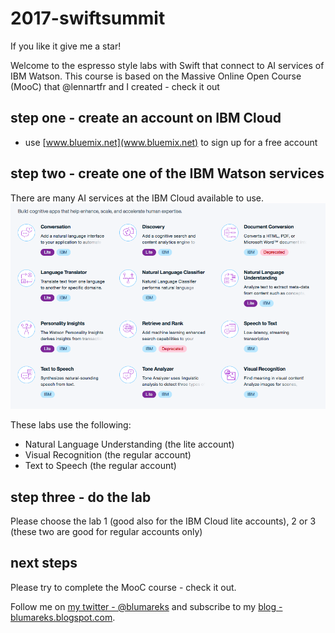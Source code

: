 # 2017-swiftsummit
If you like it give me a star!

Welcome to the espresso style labs with Swift that connect to AI services of IBM Watson.
This course is based on the Massive Online Open Course (MooC) that @lennartfr and I created - check it out

## step one - create an account on IBM Cloud
- use [www.bluemix.net](www.bluemix.net) to sign up for a free account

## step two - create one of the IBM Watson services

There are many AI services at the IBM Cloud available to use.
![](watson.png)

These labs use the following:
- Natural Language Understanding (the lite account)
- Visual Recognition (the regular account)
- Text to Speech (the regular account)

## step three - do the lab
Please choose the lab 1 (good also for the IBM Cloud lite accounts), 2 or 3 (these two are good for regular accounts only)

## next steps
Please try to complete the MooC course - check it out.

Follow me on [my twitter - @blumareks](https://twitter.com/blumareks) and subscribe to my [blog - blumareks.blogspot.com](http://blumareks.blogspot.com/).

